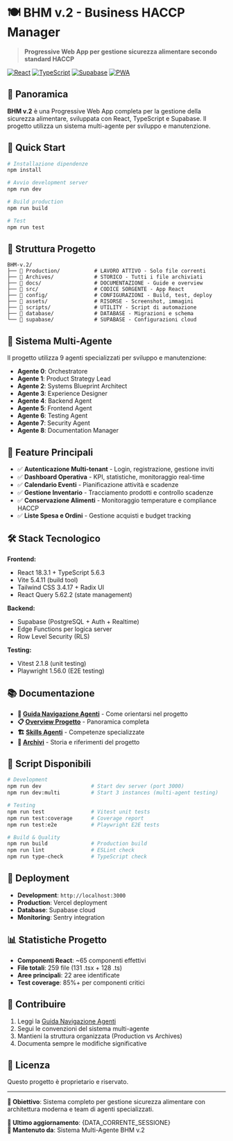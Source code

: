 # 🍽️ BHM v.2 - Business HACCP Manager

> **Progressive Web App per gestione sicurezza alimentare secondo standard HACCP**

[![React](https://img.shields.io/badge/React-18.3.1-blue.svg)](https://reactjs.org/)
[![TypeScript](https://img.shields.io/badge/TypeScript-5.6.3-blue.svg)](https://www.typescriptlang.org/)
[![Supabase](https://img.shields.io/badge/Supabase-Cloud-green.svg)](https://supabase.com/)
[![PWA](https://img.shields.io/badge/PWA-Ready-orange.svg)](https://web.dev/progressive-web-apps/)

## 🎯 Panoramica

**BHM v.2** è una Progressive Web App completa per la gestione della sicurezza alimentare, sviluppata con React, TypeScript e Supabase. Il progetto utilizza un sistema multi-agente per sviluppo e manutenzione.

## 🚀 Quick Start

```bash
# Installazione dipendenze
npm install

# Avvio development server
npm run dev

# Build production
npm run build

# Test
npm run test
```

## 📁 Struttura Progetto

```
BHM-v.2/
├── 📁 Production/           # LAVORO ATTIVO - Solo file correnti
├── 📁 Archives/             # STORICO - Tutti i file archiviati  
├── 📁 docs/                 # DOCUMENTAZIONE - Guide e overview
├── 📁 src/                  # CODICE SORGENTE - App React
├── 📁 config/               # CONFIGURAZIONI - Build, test, deploy
├── 📁 assets/               # RISORSE - Screenshot, immagini
├── 📁 scripts/              # UTILITY - Script di automazione
├── 📁 database/             # DATABASE - Migrazioni e schema
└── 📁 supabase/             # SUPABASE - Configurazioni cloud
```

## 🤖 Sistema Multi-Agente

Il progetto utilizza 9 agenti specializzati per sviluppo e manutenzione:

- **Agente 0**: Orchestratore
- **Agente 1**: Product Strategy Lead  
- **Agente 2**: Systems Blueprint Architect
- **Agente 3**: Experience Designer
- **Agente 4**: Backend Agent
- **Agente 5**: Frontend Agent
- **Agente 6**: Testing Agent
- **Agente 7**: Security Agent
- **Agente 8**: Documentation Manager

## 🎯 Feature Principali

- ✅ **Autenticazione Multi-tenant** - Login, registrazione, gestione inviti
- ✅ **Dashboard Operativa** - KPI, statistiche, monitoraggio real-time
- ✅ **Calendario Eventi** - Pianificazione attività e scadenze
- ✅ **Gestione Inventario** - Tracciamento prodotti e controllo scadenze
- ✅ **Conservazione Alimenti** - Monitoraggio temperature e compliance HACCP
- ✅ **Liste Spesa e Ordini** - Gestione acquisti e budget tracking

## 🛠️ Stack Tecnologico

**Frontend:**
- React 18.3.1 + TypeScript 5.6.3
- Vite 5.4.11 (build tool)
- Tailwind CSS 3.4.17 + Radix UI
- React Query 5.62.2 (state management)

**Backend:**
- Supabase (PostgreSQL + Auth + Realtime)
- Edge Functions per logica server
- Row Level Security (RLS)

**Testing:**
- Vitest 2.1.8 (unit testing)
- Playwright 1.56.0 (E2E testing)

## 📚 Documentazione

- **🧭 [Guida Navigazione Agenti](docs/AGENT_NAVIGATION_GUIDE.md)** - Come orientarsi nel progetto
- **📋 [Overview Progetto](docs/project-overview/README.md)** - Panoramica completa
- **🏗️ [Skills Agenti](Production/Prompt_Context/)** - Competenze specializzate
- **📁 [Archivi](Archives/)** - Storia e riferimenti del progetto

## 🔧 Script Disponibili

```bash
# Development
npm run dev                # Start dev server (port 3000)
npm run dev:multi          # Start 3 instances (multi-agent testing)

# Testing  
npm run test               # Vitest unit tests
npm run test:coverage      # Coverage report
npm run test:e2e           # Playwright E2E tests

# Build & Quality
npm run build              # Production build
npm run lint               # ESLint check
npm run type-check         # TypeScript check
```

## 🚀 Deployment

- **Development**: `http://localhost:3000`
- **Production**: Vercel deployment
- **Database**: Supabase cloud
- **Monitoring**: Sentry integration

## 📊 Statistiche Progetto

- **Componenti React**: ~65 componenti effettivi
- **File totali**: 259 file (131 .tsx + 128 .ts)
- **Aree principali**: 22 aree identificate
- **Test coverage**: 85%+ per componenti critici

## 🤝 Contribuire

1. Leggi la [Guida Navigazione Agenti](docs/AGENT_NAVIGATION_GUIDE.md)
2. Segui le convenzioni del sistema multi-agente
3. Mantieni la struttura organizzata (Production vs Archives)
4. Documenta sempre le modifiche significative

## 📄 Licenza

Questo progetto è proprietario e riservato.

---

**🎯 Obiettivo**: Sistema completo per gestione sicurezza alimentare con architettura moderna e team di agenti specializzati.

**📅 Ultimo aggiornamento**: {DATA_CORRENTE_SESSIONE}  
**👤 Mantenuto da**: Sistema Multi-Agente BHM v.2
